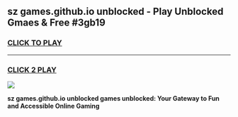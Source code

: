 
## sz games.github.io unblocked - Play Unblocked Gmaes & Free #3gb19
<h3>
<a href="https://news.freeplayer.one?title=sz_games.github.io_unblocked&ref=26F">CLICK TO PLAY</a></h3>
<hr>

<h3>
<a href="https://news.freeplayer.one?title=sz_games.github.io_unblocked&ref=26F">CLICK 2 PLAY</a>
  
</h3>

<a href="https://news.freeplayer.one?title=sz_games.github.io_unblocked&ref=26F/"><img src="https://clearcache.store/games.png"></a>


**sz games.github.io unblocked games unblocked: Your Gateway to Fun and Accessible Online Gaming**
